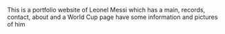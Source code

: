 This is a portfolio website of Leonel Messi which has a main, records, contact, about and a World Cup page have some information and pictures of him
